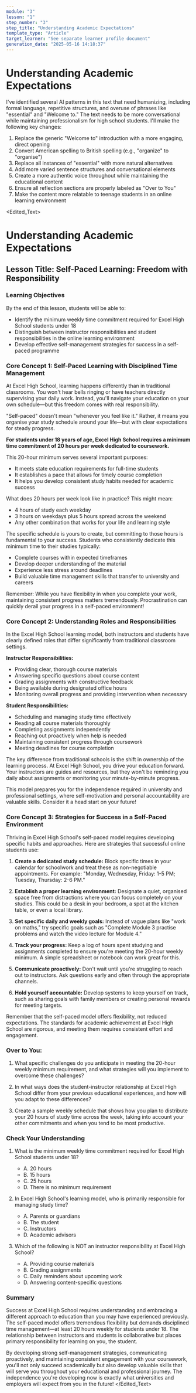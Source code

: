 ```yaml
---
module: "3"
lesson: "1"
step_number: "3"
step_title: "Understanding Academic Expectations"
template_type: "Article"
target_learner: "See separate learner profile document"
generation_date: "2025-05-16 14:18:37"
---
```


# Understanding Academic Expectations

<Analysis>
I've identified several AI patterns in this text that need humanizing, including formal language, repetitive structures, and overuse of phrases like "essential" and "Welcome to." The text needs to be more conversational while maintaining professionalism for high school students. I'll make the following key changes:

1. Replace the generic "Welcome to" introduction with a more engaging, direct opening
2. Convert American spelling to British spelling (e.g., "organize" to "organise")
3. Replace all instances of "essential" with more natural alternatives
4. Add more varied sentence structures and conversational elements
5. Create a more authentic voice throughout while maintaining the educational content
6. Ensure all reflection sections are properly labeled as "Over to You"
7. Make the content more relatable to teenage students in an online learning environment
</Analysis>

<Edited_Text>
# Understanding Academic Expectations

## Lesson Title: Self-Paced Learning: Freedom with Responsibility

### Learning Objectives

By the end of this lesson, students will be able to:
- Identify the minimum weekly time commitment required for Excel High School students under 18
- Distinguish between instructor responsibilities and student responsibilities in the online learning environment
- Develop effective self-management strategies for success in a self-paced programme

### Core Concept 1: Self-Paced Learning with Disciplined Time Management

At Excel High School, learning happens differently than in traditional classrooms. You won't hear bells ringing or have teachers directly supervising your daily work. Instead, you'll navigate your education on your own schedule—but this freedom comes with real responsibility.

"Self-paced" doesn't mean "whenever you feel like it." Rather, it means you organise your study schedule around your life—but with clear expectations for steady progress.

**For students under 18 years of age, Excel High School requires a minimum time commitment of 20 hours per week dedicated to coursework.**

This 20-hour minimum serves several important purposes:
- It meets state education requirements for full-time students
- It establishes a pace that allows for timely course completion
- It helps you develop consistent study habits needed for academic success

What does 20 hours per week look like in practice? This might mean:
- 4 hours of study each weekday
- 3 hours on weekdays plus 5 hours spread across the weekend
- Any other combination that works for your life and learning style

The specific schedule is yours to create, but committing to those hours is fundamental to your success. Students who consistently dedicate this minimum time to their studies typically:
- Complete courses within expected timeframes
- Develop deeper understanding of the material
- Experience less stress around deadlines
- Build valuable time management skills that transfer to university and careers

Remember: While you have flexibility in when you complete your work, maintaining consistent progress matters tremendously. Procrastination can quickly derail your progress in a self-paced environment!

### Core Concept 2: Understanding Roles and Responsibilities

In the Excel High School learning model, both instructors and students have clearly defined roles that differ significantly from traditional classroom settings.

**Instructor Responsibilities:**
- Providing clear, thorough course materials
- Answering specific questions about course content
- Grading assignments with constructive feedback
- Being available during designated office hours
- Monitoring overall progress and providing intervention when necessary

**Student Responsibilities:**
- Scheduling and managing study time effectively
- Reading all course materials thoroughly
- Completing assignments independently
- Reaching out proactively when help is needed
- Maintaining consistent progress through coursework
- Meeting deadlines for course completion

The key difference from traditional schools is the shift in ownership of the learning process. At Excel High School, you drive your education forward. Your instructors are guides and resources, but they won't be reminding you daily about assignments or monitoring your minute-by-minute progress.

This model prepares you for the independence required in university and professional settings, where self-motivation and personal accountability are valuable skills. Consider it a head start on your future!

### Core Concept 3: Strategies for Success in a Self-Paced Environment

Thriving in Excel High School's self-paced model requires developing specific habits and approaches. Here are strategies that successful online students use:

1. **Create a dedicated study schedule:** Block specific times in your calendar for schoolwork and treat these as non-negotiable appointments. For example: "Monday, Wednesday, Friday: 1-5 PM; Tuesday, Thursday: 2-6 PM."

2. **Establish a proper learning environment:** Designate a quiet, organised space free from distractions where you can focus completely on your studies. This could be a desk in your bedroom, a spot at the kitchen table, or even a local library.

3. **Set specific daily and weekly goals:** Instead of vague plans like "work on maths," try specific goals such as "Complete Module 3 practise problems and watch the video lecture for Module 4."

4. **Track your progress:** Keep a log of hours spent studying and assignments completed to ensure you're meeting the 20-hour weekly minimum. A simple spreadsheet or notebook can work great for this.

5. **Communicate proactively:** Don't wait until you're struggling to reach out to instructors. Ask questions early and often through the appropriate channels.

6. **Hold yourself accountable:** Develop systems to keep yourself on track, such as sharing goals with family members or creating personal rewards for meeting targets.

Remember that the self-paced model offers flexibility, not reduced expectations. The standards for academic achievement at Excel High School are rigorous, and meeting them requires consistent effort and engagement.

### Over to You:

1. What specific challenges do you anticipate in meeting the 20-hour weekly minimum requirement, and what strategies will you implement to overcome these challenges?

2. In what ways does the student-instructor relationship at Excel High School differ from your previous educational experiences, and how will you adapt to these differences?

3. Create a sample weekly schedule that shows how you plan to distribute your 20 hours of study time across the week, taking into account your other commitments and when you tend to be most productive.

### Check Your Understanding

1. What is the minimum weekly time commitment required for Excel High School students under 18?
   - A. 20 hours
   - B. 15 hours
   - C. 25 hours
   - D. There is no minimum requirement

2. In Excel High School's learning model, who is primarily responsible for managing study time?
   - A. Parents or guardians
   - B. The student
   - C. Instructors
   - D. Academic advisors

3. Which of the following is NOT an instructor responsibility at Excel High School?
   - A. Providing course materials
   - B. Grading assignments
   - C. Daily reminders about upcoming work
   - D. Answering content-specific questions

### Summary

Success at Excel High School requires understanding and embracing a different approach to education than you may have experienced previously. The self-paced model offers tremendous flexibility but demands disciplined time management—at least 20 hours weekly for students under 18. The relationship between instructors and students is collaborative but places primary responsibility for learning on you, the student.

By developing strong self-management strategies, communicating proactively, and maintaining consistent engagement with your coursework, you'll not only succeed academically but also develop valuable skills that will serve you throughout your educational and professional journey. The independence you're developing now is exactly what universities and employers will expect from you in the future!
</Edited_Text>